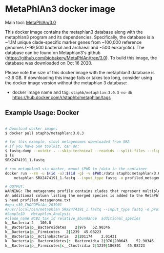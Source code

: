 # MetaPhlAn3 docker image  

Main tool: [MetaPhlAn/3.0](https://github.com/biobakery/MetaPhlAn/tree/3.0)  

This docker image contains the metaphlan3 database along with the metaphlan3 program and its dependencies. Specifically, the database is a ~1.1M unique clade-specific marker genes from ~100,000 reference genomes (~99,500 bacterial and archaeal and ~500 eukaryotic). The database can be found on Metaphlan3's github (https://github.com/biobakery/MetaPhlAn/tree/3.0). To build this image, the database was downloaded on Oct 16 2020.  

Please note the size of this docker image with the metaphlan3 database is ~3.6 GB. If downloading this image fails or takes too long, consider using the docker image version without the metaphlan 3 database:  
  * docker image name and tag: `staphb/metaphlan:3.0.3-no-db` https://hub.docker.com/r/staphb/metaphlan/tags  

## Example Usage: Docker  

```bash
 
# Download docker image:  
$ docker pull staphb/metaphlan:3.0.3  

# for this example, stool metagenomes downloaded from SRA  
# if you have SRA toolkit, can do:
$ fastq-dump --outdir . --skip-technical --readids --split-files --clip SRX2474191  
$ ls  
SRX2474191_1.fastq  

# run metaphlan3 via docker, mount $PWD to /data in the container  
docker run --rm -u $(id -u):$(id -g) -v $PWD:/data staphb:metaphlan/3.0.3 \   
	metaphlan SRX2474191_1.fastq --input_type fastq -o profiled_metagenome.txt  

# OUTPUT:  
WARNING: The metagenome profile contains clades that represent multiple species merged into a single representant.
An additional column listing the merged species is added to the MetaPhlAn output.  
$ head profiled_metagenome.txt  
#mpa_v30_CHOCOPhlAn_201901  
#/usr/local/bin/metaphlan SRX2474191_1.fastq --input_type fastq -o profiled_metagenome.txt  
#SampleID	Metaphlan_Analysis  
#clade_name	NCBI_tax_id	relative_abundance	additional_species  
k__Bacteria	2	100.0	
k__Bacteria|p__Bacteroidetes	2|976	52.90346	
k__Bacteria|p__Firmicutes	2|1239	45.08223	
k__Bacteria|p__Actinobacteria	2|201174	2.01431	 
k__Bacteria|p__Bacteroidetes|c__Bacteroidia	2|976|200643	52.90346  	
k__Bacteria|p__Firmicutes|c__Clostridia	2|1239|186801	45.08223  

```

